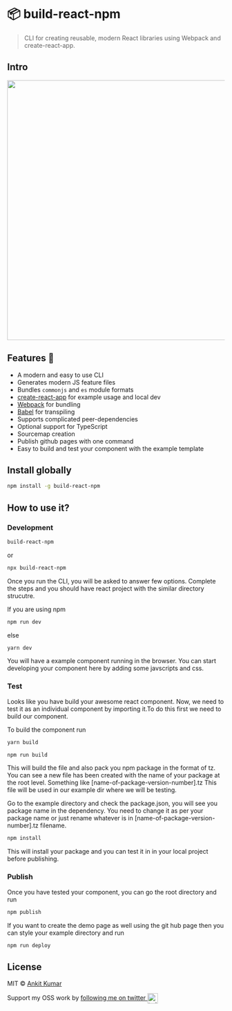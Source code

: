 # 📦 build-react-npm

> CLI for creating reusable, modern React libraries using Webpack and create-react-app.
<!-- 
![Trello clone](https://github.com/knowankit/build-react-npm/blob/develop/demo.gif)
<p align="center">
  <a href="https://twitter.com/knowankit">
    <img alt="Twitter: Ankit Kumar" src="https://img.shields.io/twitter/follow/knowankit.svg?style=social" target="_blank" />
  </a>
</p> -->


## Intro

<p align="center">
  <img width="600" src="https://cdn.rawgit.com/knowankit/build-react-npm/develop/media/demo.gif">
</p>

## Features 🚀

- A modern and easy to use CLI
- Generates modern JS feature files
- Bundles `commonjs` and `es` module formats
- [create-react-app](https://github.com/facebookincubator/create-react-app) for example usage and local dev
- [Webpack](https://webpack.js.org/) for bundling
- [Babel](https://babeljs.io/) for transpiling
- Supports complicated peer-dependencies
- Optional support for TypeScript
- Sourcemap creation
- Publish github pages with one command
- Easy to build and test your component with the example template

## Install globally

```bash
npm install -g build-react-npm
```

## How to use it?

### Development

```bash
build-react-npm
```

or

```bash
npx build-react-npm
```

Once you run the CLI, you will be asked to answer few options. Complete the steps and you should have react project with the similar directory strucutre.

If you are using npm
```bash
npm run dev
```

else

```bash
yarn dev
```

You will have a example component running in the browser. You can start developing your component here by adding some javscripts and css.

### Test

Looks like you have build your awesome react component. Now, we need to test it as an individual component by importing it.To do this first we need to build our component.

To build the component run

```bash
yarn build
```

```bash
npm run build
```

This will build the file and also pack you npm package in the format of tz. You can see a new file has been created with the name of your package at the root level. Something like [name-of-package-version-number].tz This file will be used in our example dir where we will be testing.

Go to the example directory and check the package.json, you will see you package name in the dependency. You need to change it as per your package name or just rename whatever is in [name-of-package-version-number].tz filename.

```bash
npm install
```

This will install your package and you can test it in in your local project before publishing.


### Publish

Once you have tested your component, you can go the root directory and run

```bash
npm publish
```

If you want to create the demo page as well using the git hub page then you can style your example directory and run

```bash
npm run deploy
```

## License

MIT © [Ankit Kumar](https://github.com/knowankit)

Support my OSS work by <a href="https://twitter.com/knowankit">following me on twitter <img src="https://storage.googleapis.com/saasify-assets/twitter-logo.svg" alt="twitter" height="24px" align="center"></a>
